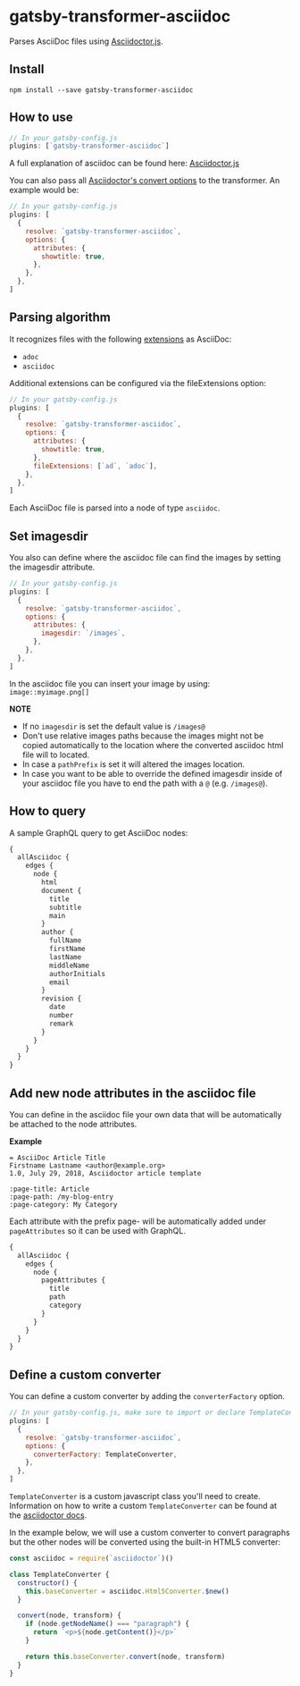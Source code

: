 # gatsby-transformer-asciidoc

Parses AsciiDoc files using [Asciidoctor.js](https://asciidoctor.org/docs/asciidoctor.js/).

## Install

`npm install --save gatsby-transformer-asciidoc`

## How to use

```javascript
// In your gatsby-config.js
plugins: [`gatsby-transformer-asciidoc`]
```

A full explanation of asciidoc can be found here: [Asciidoctor.js](https://github.com/asciidoctor/asciidoctor.js)

You can also pass all [Asciidoctor's convert options](https://asciidoctor-docs.netlify.app/asciidoctor.js/processor/convert-options/) to the transformer. An example would be:

```javascript
// In your gatsby-config.js
plugins: [
  {
    resolve: `gatsby-transformer-asciidoc`,
    options: {
      attributes: {
        showtitle: true,
      },
    },
  },
]
```

## Parsing algorithm

It recognizes files with the following [extensions](https://asciidoctor.org/docs/asciidoc-recommended-practices/#document-extension) as AsciiDoc:

- `adoc`
- `asciidoc`

Additional extensions can be configured via the fileExtensions option:

```javascript
// In your gatsby-config.js
plugins: [
  {
    resolve: `gatsby-transformer-asciidoc`,
    options: {
      attributes: {
        showtitle: true,
      },
      fileExtensions: [`ad`, `adoc`],
    },
  },
]
```

Each AsciiDoc file is parsed into a node of type `asciidoc`.

## Set imagesdir

You also can define where the asciidoc file can find the images by setting the imagesdir attribute.

```javascript
// In your gatsby-config.js
plugins: [
  {
    resolve: `gatsby-transformer-asciidoc`,
    options: {
      attributes: {
        imagesdir: `/images`,
      },
    },
  },
]
```

In the asciidoc file you can insert your image by using:
`image::myimage.png[]`

**NOTE**

- If no `imagesdir` is set the default value is `/images@`
- Don't use relative images paths because the images might not be copied automatically to the location where the converted asciidoc html file will to located.
- In case a `pathPrefix` is set it will altered the images location.
- In case you want to be able to override the defined imagesdir inside of your asciidoc file you have to end the path with a `@` (e.g. `/images@`).

## How to query

A sample GraphQL query to get AsciiDoc nodes:

```graphql
{
  allAsciidoc {
    edges {
      node {
        html
        document {
          title
          subtitle
          main
        }
        author {
          fullName
          firstName
          lastName
          middleName
          authorInitials
          email
        }
        revision {
          date
          number
          remark
        }
      }
    }
  }
}
```

## Add new node attributes in the asciidoc file

You can define in the asciidoc file your own data that will be automatically be attached to the node attributes.

**Example**

```asciidoc
= AsciiDoc Article Title
Firstname Lastname <author@example.org>
1.0, July 29, 2018, Asciidoctor article template

:page-title: Article
:page-path: /my-blog-entry
:page-category: My Category

```

Each attribute with the prefix page- will be automatically added under `pageAttributes` so it can be used with GraphQL.

```graphql
{
  allAsciidoc {
    edges {
      node {
        pageAttributes {
          title
          path
          category
        }
      }
    }
  }
}
```

## Define a custom converter

You can define a custom converter by adding the `converterFactory` option.

```javascript
// In your gatsby-config.js, make sure to import or declare TemplateConverter
plugins: [
  {
    resolve: `gatsby-transformer-asciidoc`,
    options: {
      converterFactory: TemplateConverter,
    },
  },
]
```

`TemplateConverter` is a custom javascript class you'll need to create. Information on how to write a custom `TemplateConverter` can be found at the [asciidoctor docs](https://asciidoctor-docs.netlify.app/asciidoctor.js/extend/converter/custom-converter/).

In the example below, we will use a custom converter to convert paragraphs but the other nodes will be converted using the built-in HTML5 converter:

```javascript
const asciidoc = require(`asciidoctor`)()

class TemplateConverter {
  constructor() {
    this.baseConverter = asciidoc.Html5Converter.$new()
  }

  convert(node, transform) {
    if (node.getNodeName() === "paragraph") {
      return `<p>${node.getContent()}</p>`
    }

    return this.baseConverter.convert(node, transform)
  }
}
```

